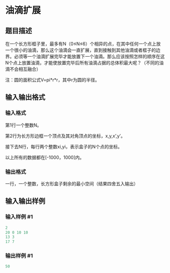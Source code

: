 # 油滴扩展

## 题目描述

在一个长方形框子里，最多有N（0≤N≤6）个相异的点，在其中任何一个点上放一个很小的油滴，那么这个油滴会一直扩展，直到接触到其他油滴或者框子的边界。必须等一个油滴扩展完毕才能放置下一个油滴。那么应该按照怎样的顺序在这N个点上放置油滴，才能使放置完毕后所有油滴占据的总体积最大呢？（不同的油滴不会相互融合）

注：圆的面积公式V=pi\*r\*r，其中r为圆的半径。

## 输入输出格式

### 输入格式

第1行一个整数N。

第2行为长方形边框一个顶点及其对角顶点的坐标，x,y,x’,y’。

接下去N行，每行两个整数xi,yi，表示盒子的N个点的坐标。

以上所有的数据都在[-1000，1000]内。

### 输出格式

一行，一个整数，长方形盒子剩余的最小空间（结果四舍五入输出）

## 输入输出样例

### 输入样例 #1

```cpp
2
20 0 10 10
13 3
17 7

```
### 输出样例 #1

```cpp
50

```

